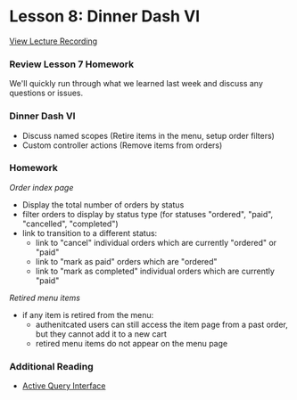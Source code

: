# Lesson 8: Dinner Dash VI

[View Lecture Recording](https://miamioh.webex.com/miamioh/ldr.php?RCID=53839f28ceb8475016ca95a20f6773fd)

### Review Lesson 7 Homework

We'll quickly run through what we learned last week and discuss any questions or issues.

### Dinner Dash VI

- Discuss named scopes (Retire items in the menu, setup order filters)
- Custom controller actions (Remove items from orders)

### Homework

*Order index page*

- Display the total number of orders by status
- filter orders to display by status type (for statuses "ordered", "paid", "cancelled", "completed")
- link to transition to a different status:
    - link to "cancel" individual orders which are currently "ordered" or "paid"
    - link to "mark as paid" orders which are "ordered"
    - link to "mark as completed" individual orders which are currently "paid"

*Retired menu items*

- if any item is retired from the menu:
   - authenitcated users can still access the item page from a past order,
     but they cannot add it to a new cart
  - retired menu items do not appear on the menu page

### Additional Reading

- [Active Query Interface](http://edgeguides.rubyonrails.org/active_record_querying.html)
